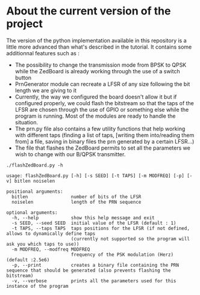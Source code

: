 # About the current version of the project

The version of the python implementation available in this repository is a little more advanced than what's described in the tutorial. It contains some additionnal features such as :
+ The possibility to change the transmission mode from BPSK to QPSK while the ZedBoard is already working through the use of a switch button
+ PrnGenerator module can recreate a LFSR of any size following the bit length we are giving to it
+ Currently, the way we configured the board doesn't allow it but if configured properly, we could flash the bitstream so that the taps of the LFSR are chosen through the use of GPIO or something else while the program is running. Most of the modules are ready to handle the situation.
+ The prn.py file also contains a few utility functions that help working with different taps (finding a list of taps, \[writing them into/reading them from\] a file, saving in binary files the prn generated by a certain LFSR...)
+ The file that flashes the ZedBoard permits to set all the parameters we wish to change with our B/QPSK transmitter.

```
./flashZedBoard.py -h

usage: flashZedBoard.py [-h] [-s SEED] [-t TAPS] [-m MODFREQ] [-p] [-v] bitlen noiselen

positional arguments:
  bitlen                number of bits of the LFSR
  noiselen              length of the PRN sequence

optional arguments:
  -h, --help            show this help message and exit
  -s SEED, --seed SEED  initial value of the LFSR (default : 1)
  -t TAPS, --taps TAPS  taps positions for the LFSR (if not defined, allows to dynamically define taps 
                        (currently not supported so the program will ask you which taps to use))
  -m MODFREQ, --modfreq MODFREQ
                        frequency of the PSK modulation (Herz) (default :2.5e6)
  -p, --print           creates a binary file containing the PRN sequence that should be generated (also prevents flashing the bitstream)
  -v, --verbose         prints all the parameters used for this instance of the program
```
